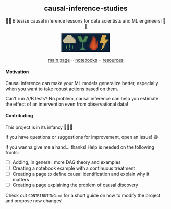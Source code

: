 <h2 align="center">causal-inference-studies</h2>

<p align="center">
  🎯🎯 Bitesize causal inference lessons for data scientists and ML engineers! 🎯🎯
  <br>
</p>

<div align="center">
  <img src="https://github.com/emilioMaddalena/causal-inference-studies/blob/main/material/imgs/repo_logo.png?raw=true" alt="logo" width="30%"/>
</div>

<p align="center">
  <a href="https://emiliomaddalena.github.io/causal-inference-studies">main page</a>
  ··
  <a href="https://emiliomaddalena.github.io/causal-inference-studies/notebooks/">notebooks</a>
  ··
  <a href="https://emiliomaddalena.github.io/causal-inference-studies/resources/">resources</a>
</p>

#### Motivation

Causal inference can make your ML models generalize better, especially when you want to take robust actions based on them.

Can't run A/B tests? No problem, causal inference can help you estimate the effect of an intervention even from observational data!

#### Contributing

This project is in its infancy 🐥🐥🐥

If you have questions or suggestions for improvement, open an issue! 😄

If you wanna give me a hand... thanks! Help is needed on the following fronts:

- [ ] Adding, in general, more DAG theory and examples
- [ ] Creating a notebook example with a continuous treatment
- [ ] Creating a page to define causal identification and explain why it matters
- [ ] Creating a page explaining the problem of causal discovery 

Check out `CONTRIBUTING.md` for a short guide on how to modify the project and propose new changes!